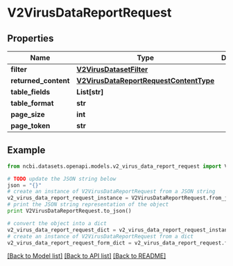# V2VirusDataReportRequest


## Properties

Name | Type | Description | Notes
------------ | ------------- | ------------- | -------------
**filter** | [**V2VirusDatasetFilter**](V2VirusDatasetFilter.md) |  | [optional] 
**returned_content** | [**V2VirusDataReportRequestContentType**](V2VirusDataReportRequestContentType.md) |  | [optional] 
**table_fields** | **List[str]** |  | [optional] 
**table_format** | **str** |  | [optional] 
**page_size** | **int** |  | [optional] 
**page_token** | **str** |  | [optional] 

## Example

```python
from ncbi.datasets.openapi.models.v2_virus_data_report_request import V2VirusDataReportRequest

# TODO update the JSON string below
json = "{}"
# create an instance of V2VirusDataReportRequest from a JSON string
v2_virus_data_report_request_instance = V2VirusDataReportRequest.from_json(json)
# print the JSON string representation of the object
print V2VirusDataReportRequest.to_json()

# convert the object into a dict
v2_virus_data_report_request_dict = v2_virus_data_report_request_instance.to_dict()
# create an instance of V2VirusDataReportRequest from a dict
v2_virus_data_report_request_form_dict = v2_virus_data_report_request.from_dict(v2_virus_data_report_request_dict)
```
[[Back to Model list]](../README.md#documentation-for-models) [[Back to API list]](../README.md#documentation-for-api-endpoints) [[Back to README]](../README.md)


